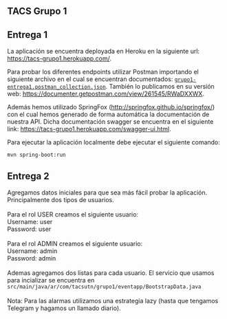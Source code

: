 **TACS Grupo 1**
--

 Entrega 1
 -

 La aplicación se encuentra deployada en Heroku en la siguiente url: https://tacs-grupo1.herokuapp.com/.
 
 Para probar los diferentes endpoints utilizar Postman importando el siguiente archivo en el cual se encuentran documentados: [`grupo1-entrega1.postman_collection.json`](postman/entrega1/grupo1-entrega1.postman_collection.json?ts=4). También lo publicamos en su versión web: https://documenter.getpostman.com/view/261545/RWaDXXWX.

 Además hemos utilizado SpringFox (http://springfox.github.io/springfox/) con el cual hemos generado de forma automática la documentación de nuestra API. Dicha documentación swagger se encuentra en el siguiente link: https://tacs-grupo1.herokuapp.com/swagger-ui.html.

 Para ejecutar la aplicación localmente debe ejecutar el siguiente comando:
 
    mvn spring-boot:run

Entrega 2
-
Agregamos datos iniciales para que sea más fácil probar la aplicación. Principalmente dos tipos de usuarios.<br />
<br />
Para el rol USER creamos el siguiente usuario:<br />
Username: user <br />
Password: user<br />
<br />
Para el rol ADMIN creamos el siguiente usuario:<br />
Username: admin <br />
Password: admin<br />
<br />
Ademas agregamos dos listas para cada usuario. El servicio que usamos para incializar se encuentra en `src/main/java/ar/com/tacsutn/grupo1/eventapp/BootstrapData.java` 
<br />
<br />
Nota: Para las alarmas utilizamos una estrategia lazy (hasta que tengamos Telegram y hagamos un llamado diario).
<br />
